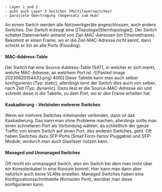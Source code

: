 ```ad-hint
- Layer 1 und 2
- gibt auch Layer 3 Switches (Multilayerswitches) 
- parallele Übertragung (Gegensatz zum Hub)
```


An einem Switch werden alle Netzwerkgeräte angeschlossen, auch andere Switches. Der Switch erzeugt eine [[Topologie|Sterntopologie]].
Der Switch schaltet Datenverkehr anhand von Ziel-MAC-Adressen (im Ethernetframe).
Bekommt er einen Frame, wo er die Ziel-MAC-Adresse nicht kennt, dann schickt er ihn an alle Ports (Flooding).

#### MAC-Address-Table
Der Switch hat eine Source-Address-Table (SAT), in welcher er sich merkt, welche MAC-Adresse, an welchem Port ist.
![[Pasted image 20230620154433.png| 400]]
Diese Tabelle kann man auch selber konfigurieren (Typ: static), allerdings lernt der Switch dies auch von selber, nach Zeit (Typ: dynamic).
Dazu liest er die Source-MAC-Adresse ein und schreibt diese in die Tabelle, zu dem Port, wo er den Frame erhalten hat.

#### Kaskadierung - Verbinden mehrerer Switches
Wenn wir mehrere Switches miteinander verbinden, dann ist das Kaskadierung.
Das kann man ohne Probleme machen, allerdings sollte man einen schnelleren Port als Verbindung wählen, da schließlich der ganze Traffic von einem Switch auf einen Port, des anderen Switches, geht. Oft haben Switches dazu SFP-Ports (Small Form-factor Pluggable) und SFP-Module, wodurch man auch Glasfaser nutzen kann.

#### Managed und Unmanaged Switches
Oft reicht ein unmanaged Switch, also ein Switch bei dem man nicht über ein Konsolenkabel in eine Konsole kommt. Hier kann man dann aber natürlich auch keine VLANs erstellen.
Managed Switches haben eine Konfigurationsschnittstelle (Konsolen Port), worüber man diese konfigurieren kann.